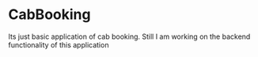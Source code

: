 # CabBooking
Its just basic application of cab booking. Still I am working on the backend functionality of this application
